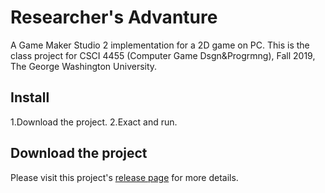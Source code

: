 # Researcher's Advanture
A Game Maker Studio 2 implementation for a 2D game on PC.
This is the class project for CSCI 4455 (Computer Game Dsgn&Progrmng), Fall 2019, The George Washington University.

## Install
1.Download the project.
2.Exact and run.

## Download the project
Please visit this project's [release page](https://github.com/skyguidance/ArxivPaperReader/releases) for more details.<br>

